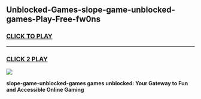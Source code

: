 
## Unblocked-Games-slope-game-unblocked-games-Play-Free-fw0ns
<h3>
<a href="https://premium76.site?title=slope-game-unblocked-games&ref=22A">CLICK TO PLAY</a></h3>
<hr>

<h3>
<a href="https://premium76.site?title=slope-game-unblocked-games&ref=22A">CLICK 2 PLAY</a>
  
</h3>

<a href="https://premium76.site?title=slope-game-unblocked-games&ref=22A"><img src="https://clearcache.store/games.png"></a>


**slope-game-unblocked-games games unblocked: Your Gateway to Fun and Accessible Online Gaming**
